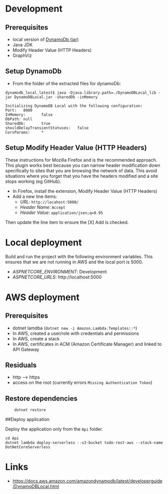 
# Development

## Prerequisites

* local version of [DynamoDb (jar)](https://docs.aws.amazon.com/amazondynamodb/latest/developerguide/DynamoDBLocal.html)
* Java JDK
* Modify Header Value (HTTP Headers)
* GraphViz

## Setup DynamoDb

* From the folder of the extracted files for dynamoDb:

```shell
dynamodb_local_latest$ java -Djava.library.path=./DynamoDBLocal_lib -jar DynamoDBLocal.jar -sharedDb -inMemory

Initializing DynamoDB Local with the following configuration:
Port:   8000
InMemory:       false
DbPath: null
SharedDb:       true
shouldDelayTransientStatuses:   false
CorsParams:     *
```

## Setup Modify Header Value (HTTP Headers)

These instructions for Mozilla Firefox and is the recommended approach. This plugin works best 
because you can narrow header modification down specifically to sites that you are browsing the
network of data. This avoid situations where you forget that you have the headers modified and a site
stops working (eg GitHub).

* In Firefox, install the extension, Modify Header Value (HTTP Headers)
* Add a new line items:
  * *URL*: `http://locahost:5000/` 
  * *Header Name*: `Accept`
  * *Header Value*: `application/json;q=0.95`
 
Then update the line item to ensure the [X] Add is checked. 

# Local deployment

Build and run the project with the following environment variables. This ensures that we are not running in AWS and the 
local port is 5000.

* *ASPNETCORE_ENVIRONMENT*: Development
* *ASPNETCORE_URLS*: http://localhost:5000

# AWS deployment

## Prerequisites

* dotnet lamdba (`dotnet new -i Amazon.Lambda.Templates::*`) 
* In AWS, created a user/role with credentials and permissions
* In AWS, create a stack
* In AWS, certificates in ACM (Amazon Certificate Manager) and linked to API Gateway

## Residuals

* http --> https
* access on the root (currently errors `Missing Authentication Token`)

## Restore dependencies
```
    dotnet restore
```


##Deploy application

Deploy the application only from the `Api` folder.

```
cd Api
dotnet lambda deploy-serverless --s3-bucket todo-rest-aws --stack-name DotNetCoreServerless
```

# Links

* https://docs.aws.amazon.com/amazondynamodb/latest/developerguide/DynamoDBLocal.html